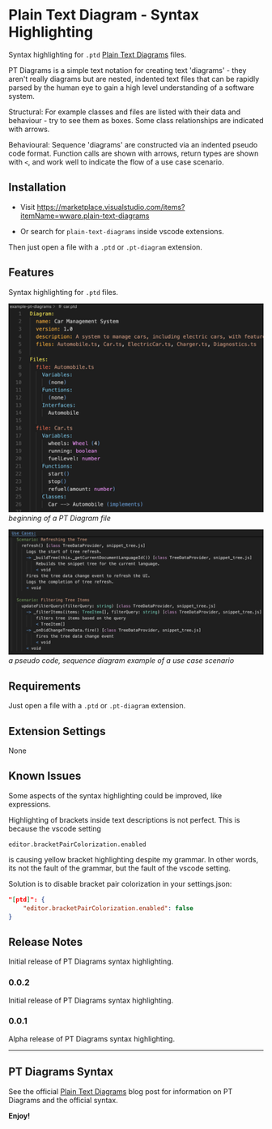 # Plain Text Diagram - Syntax Highlighting 

Syntax highlighting for `.ptd` [Plain Text Diagrams](https://abulka.github.io/blog/2025/01/29/plain-text-diagrams/) files.

PT Diagrams is a simple text notation for creating text 'diagrams' - they aren't really diagrams but are nested, indented text files that can be rapidly parsed by the human eye to gain a high level understanding of a software system.

Structural: For example classes and files are listed with their data and behaviour - try to see them as boxes. Some class relationships are indicated with arrows. 

Behavioural: Sequence 'diagrams' are constructed via an indented pseudo code format. Function calls are shown with arrows, return types are shown with `<`, and work well to indicate the flow of a use case scenario.

## Installation

- Visit https://marketplace.visualstudio.com/items?itemName=wware.plain-text-diagrams

- Or search for `plain-text-diagrams` inside vscode extensions.

Then just open a file with a `.ptd` or `.pt-diagram` extension.

## Features

Syntax highlighting for `.ptd` files.

![Screenshot](doco/screenshot1.png)
*beginning of a PT Diagram file*

![Screenshot](doco/screenshot2.png)
*a pseudo code, sequence diagram example of a use case scenario*

## Requirements

Just open a file with a `.ptd` or `.pt-diagram` extension.

## Extension Settings

None

## Known Issues

Some aspects of the syntax highlighting could be improved, like expressions.

Highlighting of brackets inside text descriptions is not perfect. This is because the vscode setting
```
editor.bracketPairColorization.enabled
```
is causing yellow bracket highlighting despite my grammar. In other words, its not the fault of the grammar, but the fault of the vscode setting.

Solution is to disable bracket pair colorization in your settings.json:

```json
"[ptd]": {
    "editor.bracketPairColorization.enabled": false
}
```

## Release Notes

Initial release of PT Diagrams syntax highlighting.

### 0.0.2

Initial release of PT Diagrams syntax highlighting.

### 0.0.1

Alpha release of PT Diagrams syntax highlighting.

---

## PT Diagrams Syntax

See the official [Plain Text Diagrams](https://abulka.github.io/blog/2025/01/29/plain-text-diagrams/) blog post for information on PT Diagrams and the official syntax.


**Enjoy!**
